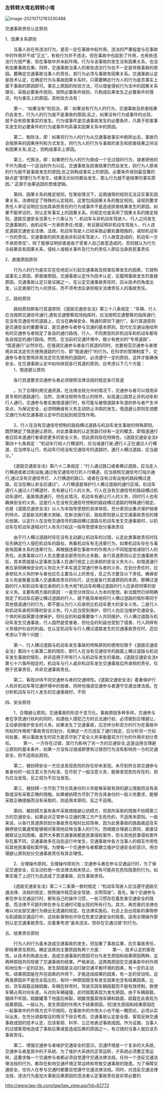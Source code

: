 

### 左转转大弯右转转小弯

![image-20210712183330488](D:\Dev\SrcCode\spring-boot-climbing\data-climbing-manuscripts\src\main\basic\traffic\traffice_law.assets\image-20210712183330488.png)





交通事故责任认定原则

1、因果关系原则

　　当事人存在有违法行为，是否一定在事故中起作用，违法的严重程度与在事故中的作用并不成“正比”，有些行为并不违法，但在事故中也起到了作用，也有些违法行为很严重，但在事故中并未起作用。行为与该事故的发生没有因果关系，也没有加重事故后果。同样，交通事故当事人的某些违法行为也不一定是导致事故的原因。要确定交通事故当事人的责任，其行为必须与事故有因果关系。交通事故认定是技术认定，在确定行为与事故因果关系时，只需要确定行为人的行为是否事实上属于事故的原因即可。事实上原因的检验方法，可以借鉴侵权行为法中的因果关系理论，采取必要条件规则。按照必要条件规则，凡构成后果发生之必要条件的情况，均为事实上的原因。其检验方法有：

　　第一、“如果没有”检验法，即：如果没有行为人的行为，交通事故及损害结果仍会发生，行为人的行为就不是事故的原因;反之，如果没有行为或事件的出现，就不会有损害事实的发生。行为或事件是交通事故发生的必要条件，凡属于损害事实发生的必要条件的行为或事件均系事实因果关系中的原因。

　　第二、剔除法，即：如果将行为人的行为从交通事故事实中剔除出去，事故仍会按原来的因果序列和方式发生，则行为人的行为与事故的发生和损害结果之间没有因果关系;反之，则构成事实上原因。

　　第三、代换法，即：如果把行为人的行为换成一个无过错的行为，或者把他的不作为换成一个适当的作为以后，交通事故及损害结果仍然会发生，则行为人原来的行为就不是事故发生的原因;反之则构成事实上的原因。必要条件规则最显著的缺点是“即使行为不发生，结果无论如何都会发生，那么行为就不是结果的事实原因。” 这源于由果追因的思维逻辑。

　　第四、因果关系的推定规则。在某些情况下，运用通常的规则无法证实事实因果关系，法律规定了特殊的认定规则，这里包括因果关系的推定规则。该规则要求责任人举证证明应当由其承担责任的行为或事件不是造成损害结果发生的原因，如果不能举证的，则认定有事实上的因果关系。的规定也是采用了因果关系的推定规则。道路交通安全法第七十六条认为 “…机动车与非机动车驾驶人、行人之间发生交通事故的，由机动车一方承担责任;但是，有证据证明非机动车驾驶人、行人违反道路交通安全法律、法规，机动车驾驶人已经采取必要处置措施的，减轻机动车一方的责任。交通事故的损失是由非机动车驾驶人、行人故意造成的，机动车一方不承担责任”。除了能够证明损害是由于受害人自己故意造成的，否则就认为行为与结果具有因果关系，侵权人或相关事件及行为的责任人即应当承担民事责任



2、直接原因原则

　　行为人的行为是实实在在地足以引起交通事故及损害后果发生的因素，它就构成事实上原因，即直接原因。交通事故认定作为技术认定，应载明事故发生的直接原因，交通事故认定只是证据之一，在认定交通事故责任时，应从技术的角度出发，认定直接行为人的责任，而不须考虑应承担相关法律责任人的事故责任。

三、路权原则


　　路权原则即各行其道原则.《道路交通安全法》第三十八条规定：“车辆、行人应当按照交通信号通行;遇有交通警察现场指挥时，应当按照交通警察的指挥通行;在没有交通信号的道路上，应当在确保安全、畅通的原则下通行”。各行其道原则是交通安全的重要保证，是交通参与者参与交通的基本原则。现代化交通设施给所有的交通参与者规定了各自的通行路线，行人、不同类型的非机动车和机动车都有各自规定的通行路线。然而，在当前的交通环境中，极少有绝对的“专用道路”， “借道通行”必然存在。在强调交通参与者各行其道的同时，也要规范交通参与者使用非其法定优先使用道路的行为，即“借道通行”的行为。在科学的管理制度下，交通参与者在使用非其法定优先使用的道路时，必须遵守一定的原则，这样才能确保安全。在交通事故认定中如何体现各行其道的原则，应考虑以下几个方面：
　　1、借道避让原则

　　各行其道要求交通参与者必须按照法律法规的规定各行其道

　　。为了合理利用交通资源，在法律法规允许的情况下，交通参与者可以借用非其专用的道路通行。当然，法律法规明令禁止的除外，如高速公路禁止非机动车和行人通行。交通参与者实施借道通行时，有可能与被借道路本车道的参与者产生冲突点，为保证安全，必须明确谁有义务主动防止冲突的发生。借道避让原则在调整交通行为和交通事故认定中仍应起到规范性作用。

　　2、行人在没有交通信号控制的路段横过道路与机动车发生事故的特殊原则。既然确定了借道避让原则，对此类事故的认定思路已经有一定的概念，即借道通行者应较本道通行者承担更多的安全义务。但此原则存在特殊性。《道路交通安全法》第四十七条规定：“机动车行经人行横道时，应当减速行驶;遇行人正在通过人行横道，应当停车让行。机动车行经没有交通信号的道路时，遇行人横过道路，应当避让。”

　　《道路交通安全法》第六十二条规定：“行人通过路口或者横过道路，应当走人行横道或者过街设施;通过有交通信号灯的人行横道，应当按照交通信号灯指示通行;通过没有交通信号灯、人行横道的路口，或者在没有过街设施的路段横过道路，应当在确认安全后通过”。人行横道是保护行人横过道路的通行区域，机动车遇行人通过人行横道时，负有避让行人的义务。行人在没有交通信号的路段横过机动车道时，虽属借道通行，但在此情况，机动车有避让行人的义务，同时行人也有确保安全的义务。这是行人在没有交通信号控制的路段横过道路的特殊通行规定，也是《道路交通安全法》以人为本指导思想的具体体现，充分表现出重点保护弱者的特点，这是新法的重大突破。在新法施行前，路权原则是认定交通事故责任的理论依据，认定行人在没有交通信号的路段横过道路与机动车发生交通事故时，以机动车在机动车道相对行人有先行权这一指导思想来划分事故责任

　　由于行人横过道路时存在没有主动避让机动车的过错，认定此类事故责任时往往先确定行人侵犯机动车的路权，再看机动车有无违章行为，如果机动车存在与事故有因果关系的违章行为，再根据违章在事故中的作用大小不同程度地减轻行人的责任。此类事故以行人负主要或全部责任的占多数。各行其道原则认定交通事故责任，其本质就是认定事故当事人在通行规定上应承担的安全义务大小，如借道通行者应承担确保安全的义务应大于本车道正常通行参与者的义务，在划分责任时，应承担较大义务的参与者也应负主要及以上的责任，反之负次要及以下责任。确保安全义务是衡量当事人交通事故责任的标尺，这也是各行其道原则的本质。那横过道路的行人和机动车谁应承担的义务大呢?机动车和横过道路的行人应承担同等的安全义务。主要有两方面的原因：一是充分体现以人为本的思想。新法既然已经明确规定了机动车应避让横过道路的行人，就不能简单地将行人横过道路的情形等同于其他借道通行的行为，即不能认为行人应承担比机动车更大的安全义务。二是行人和机动车承担同等的安全义务。行人应当受到保护，但行人也应当维护交通安全。个体的利益需要法律保护，但社会的利益需要每个人共同维护。行人横过道路与机动车发生交通事故，行人固然是受害者，但社会的利益也受到了侵害，行人同样有义务维护社会的利益。在认定机动车与行人横过道路发生的交通事故责任时，还应考虑以下两个问题：

　　第一、行人横过道路与机动车发生事故的特殊原则的使用仅限于《道路交通安全法》第四十七条第二款的情形，即行人在没有交通信号的路面上横过道路与机动车发生事故的情形，并非适用于所有行人与机动车发生的事故。《道路交通安全法》第七十六条所规定的，机动车与行人或非机动车发生交通事故后所承担的责任，仅限于民事责任，并非交通事故责任。

　　第二、客观对待不同交通参与者的交通特性。《道路交通安全法》着重保护行人和非机动车等交通环境中的弱者，同样也强调交通参与者遵守交通法律法规。在分析机动车与行人发生的交通事故时，不但

四、安全原则


　　1、合理避让原则。交通事故的形态千变万化，事故原因多种多样，交通参与者在享受通行权利的同时，如遇他人侵犯己方的合法通行权，必须做到合理避让，主动承担维护安全的义务。如果发生了交通事故，应怎样分析双方的行为在事故中所起的作用呢?事故责任的划分，先确定一方已违反了通行规定，后分析另一方如何处置，再以事故发生时双方是否尽到了安全义务来衡量双方行为的作用并划分责任。
　　第一、一方存在过错，其行为影响了另一方的交通安全,这是运用合理避让原则的基本条件，如果一方没有过错或即使有过错但行为没有影响另一方的交通安全，则不适用此原则。

　　第二、被妨碍安全一方应该发现危险的存在却未发现。未尽到符合其交通参与者身份的一般注意义务为标准，在尽到了一般注意义务，能够发现危险存在的，视为应当发现，反之视为不应当发现。

　　第三、被妨碍一方尽到了符合其身份的义务能够采取有效的避让措施但没有采取或没有采取正确的措施。如果被妨碍方尽到了符合其身份的一般义务要求，能够采取正确措施而没有采取的，则适用本原则，反之不适用。

　　第四、被妨碍方虽有条件采取措施避让妨碍方，但其所采取的措施不妨碍第三方的交通安全，如果会对正常参与交通的第三方产生危险的，不适用本原则。一般来说，以各行其道原则划分事故责任相对比较简单，因为此类事故的路面痕迹及车辆停放位置通常能够相对客观地反映当事人的行为。而根据合理避让原则，直接证据取证比较困难。虽然大多数交通事故都是民事侵权案件，但与其他民事侵权案件存在着不同，交通事故多在动态运行中发生，交通事故中各方当事人的相互作用性较其他民事侵权案件强，为使每一个交通参与者都建立维护交通安全的意识，用合理避让原则划分交通事故责任有其合理性。

　　2、合理操作原则。合理操作原则为：交通参与者在参与交通运行时，为了保证交通安全，应主动杜绝一些法律法规未禁止，但有可能存在危险隐患的行为。如果实施了上述行为且造成了交通事故，应负事故责任。

　　《道路交通安全法》第二十二条第一款的规定：“机动车驾驶人应当遵守道路交通法律、法规的规定，按照操作规范安全驾驶、文明驾驶”。首先，每个交通参与者在参与交通运行时，都有自己的操作习惯，一些习惯存在着危害交通安全的隐患，而法律不可能列举在参与交通时可能出现的所有行为。其次，再完善的法律也难以对全部交通行为做出无遗漏的规定。在法律实施后，社会上会出现新的事物参与到道路交通运行中，这些新事物也许存在危害交通安全的隐患。适用合理操作原则认定交通事故责任，应着重考虑“虽未违法，但存在交通过错”的行为。

五、结果责任原则


　　行为人的行为虽未造成交通事故的发生，但加重了事故后果，应负事故责任，即结果责任原则。确定该原则主要原因有两个方面：
　　第一、技术认定的客观性。从技术的角度出发，造成交通事故的原因可分为发生原因和结果原因两种，这两种原因共同导致了交通事故的结果。严格来说，这两类原因在交通事故中的作用和地位有一定的区别。发生原因是主动打破交通平衡环境的因素，有一定的主动性。结果原因是在外在因素的作用下，才能造成结果的因素，有一定的受动性。这两类原因并不是完全孤立的，有时一种原因既含有发生因素也含有结果因素。比如，货车超载运输硫酸，车辆在转弯时，驾驶员因车辆超载而不能有效控制，致使车辆占用对向车道，与对向车辆碰撞，此时超载表现为发生原因。由于车辆超载，捆绑不牢固，硫酸罐落下地面后摔裂，硫酸泄露腐蚀车辆和路面，超载在此表现为结果原因。一般认为，发生原因的作用大于结果原因，但]发生原因和结果原因在一起事故中的作用方式不尽相同，在事故中的作用大小也不能一概而论，必须从实际出发，在充分调查取证的情况下综合考虑。交通事故认定是全面、客观反映交通事故成因的技术认定，应该客观、科学、公正地表述事故成因。作为证据，当事人的过错客观地造成了事故后果或是造成后果的原因之一，有过错的当事人就应该负事故责任。

　　第二、增强交通参与者维护交通安全的意识。交通环境是一个复杂的大系统，交通参与者是其中的子系统，为了维护大系统的正常运转，子系统必须要正常运转，这要求每一个交通参与者都必须自觉遵守交通法律法规。任何一个违反交通法律法规的行为，都存在影响交通环境正常运转和导致交通事故的隐患。为了保障交通安全，任何人在参与交通时都要自觉遵守交通法律法规。同时，对违反交通法律法规，违法行为是加大事故后果原因的违法者认定事故责任是非常必要的





http://www.law-lib.com/law/law_view.asp?id=82772